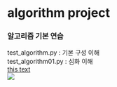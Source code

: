 # algorithm project
<!-- #을 많이 넣을수록 글자가 작아진다 -->

### 알고리즘 기본 연습
test_algorithm.py : 기본 구성 이해 </br>
test_algorithm01.py : 심화 이해  
[this text](./project_desc/README.md)  
<img src='https://github.com/KSeungBin/test_algorithm/blob/main/project_desc/How-to-Install-ROS-Noetic-on-Ubuntu-20.04.png' />





